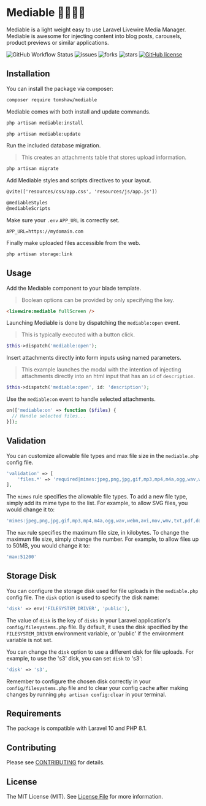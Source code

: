 # Mediable 🎥📸🎵📂 

Mediable is a light weight easy to use Laravel Livewire Media Manager. Mediable is awesome for injecting content into blog posts, carousels, product previews or similar applications.

![GitHub Workflow Status](https://img.shields.io/github/actions/workflow/status/tomshaw/mediable/run-tests.yml?branch=master&style=flat-square&label=tests)
![issues](https://img.shields.io/github/issues/tomshaw/mediable?style=flat&logo=appveyor)
![forks](https://img.shields.io/github/forks/tomshaw/mediable?style=flat&logo=appveyor)
![stars](https://img.shields.io/github/stars/tomshaw/mediable?style=flat&logo=appveyor)
[![GitHub license](https://img.shields.io/github/license/tomshaw/mediable)](https://github.com/tomshaw/mediable/blob/master/LICENSE)

## Installation

You can install the package via composer:

```bash
composer require tomshaw/mediable
```

Mediable comes with both install and update commands.

```bash
php artisan mediable:install
```

```bash
php artisan mediable:update
```

Run the included database migration.

> This creates an attachments table that stores upload information.

```bash
php artisan migrate
```

Add Mediable styles and scripts directives to your layout.

```html
@vite(['resources/css/app.css', 'resources/js/app.js'])

@mediableStyles
@mediableScripts
```

Make sure your `.env` `APP_URL` is correctly set.

```env
APP_URL=https://mydomain.com
```

Finally make uploaded files accessible from the web.

```bash
php artisan storage:link
```

## Usage

Add the Mediable component to your blade template.

> Boolean options can be provided by only specifying the key.

```html
<livewire:mediable fullScreen />
```

Launching Mediable is done by dispatching the `mediable:open` event.

> This is typically executed with a button click.

```php
$this->dispatch('mediable:open');
```

Insert attachments directly into form inputs using named parameters. 

> This example launches the modal with the intention of injecting attachments directly into an html input that has an `id` of `description`.

```php
$this->dispatch('mediable:open', id: 'description');
```

Use the `mediable:on` event to handle selected attachments.

```php
on(['mediable:on' => function ($files) {
  // Handle selected files...
}]);
```

## Validation

You can customize allowable file types and max file size in the `mediable.php` config file.

```php
'validation' => [
    'files.*' => 'required|mimes:jpeg,png,jpg,gif,mp3,mp4,m4a,ogg,wav,webm,avi,mov,wmv,txt,pdf,doc,docx,xls,xlsx,ppt,pptx,zip,rar|max:10240',
],
```

The `mimes` rule specifies the allowable file types. To add a new file type, simply add its mime type to the list. For example, to allow SVG files, you would change it to:

```php
'mimes:jpeg,png,jpg,gif,mp3,mp4,m4a,ogg,wav,webm,avi,mov,wmv,txt,pdf,doc,docx,xls,xlsx,ppt,pptx,zip,rar,svg'
```

The `max` rule specifies the maximum file size, in kilobytes. To change the maximum file size, simply change the number. For example, to allow files up to 50MB, you would change it to:

```php
'max:51200'
```

## Storage Disk

You can configure the storage disk used for file uploads in the `mediable.php` config file. The `disk` option is used to specify the disk name:

```php
'disk' => env('FILESYSTEM_DRIVER', 'public'),
```

The value of `disk` is the key of `disks` in your Laravel application's `config/filesystems.php` file. By default, it uses the disk specified by the `FILESYSTEM_DRIVER` environment variable, or 'public' if the environment variable is not set.

You can change the `disk` option to use a different disk for file uploads. For example, to use the 's3' disk, you can set `disk` to 's3':

```php
'disk' => 's3',
```

Remember to configure the chosen disk correctly in your `config/filesystems.php` file and to clear your config cache after making changes by running `php artisan config:clear` in your terminal.

## Requirements

The package is compatible with Laravel 10 and PHP 8.1.

## Contributing

Please see [CONTRIBUTING](CONTRIBUTING.md) for details.

## License

The MIT License (MIT). See [License File](LICENSE) for more information.
